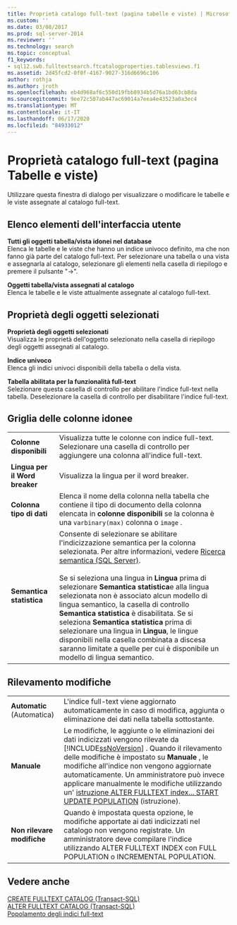 ```yaml
---
title: Proprietà catalogo full-text (pagina tabelle e viste) | Microsoft Docs
ms.custom: ''
ms.date: 03/08/2017
ms.prod: sql-server-2014
ms.reviewer: ''
ms.technology: search
ms.topic: conceptual
f1_keywords:
- sql12.swb.fulltextsearch.ftcatalogproperties.tablesviews.f1
ms.assetid: 2d45fcd2-0f0f-4167-9027-316d6696c106
author: rothja
ms.author: jroth
ms.openlocfilehash: eb4d968af6c550d19fbb8934b5d76a1bd63cb8da
ms.sourcegitcommit: 9ee72c507ab447ac69014a7eea4e43523a0a3ec4
ms.translationtype: MT
ms.contentlocale: it-IT
ms.lasthandoff: 06/17/2020
ms.locfileid: "84933012"
---
```

# <a name="full-text-catalog-properties-tables-and-views-page"></a>Proprietà catalogo full-text (pagina Tabelle e viste)
  Utilizzare questa finestra di dialogo per visualizzare o modificare le tabelle e le viste assegnate al catalogo full-text.  
  
## <a name="ui-element-list"></a>Elenco elementi dell'interfaccia utente  
 **Tutti gli oggetti tabella/vista idonei nel database**  
 Elenca le tabelle e le viste che hanno un indice univoco definito, ma che non fanno già parte del catalogo full-text. Per selezionare una tabella o una vista e assegnarla al catalogo, selezionare gli elementi nella casella di riepilogo e premere il pulsante "->".  
  
 **Oggetti tabella/vista assegnati al catalogo**  
 Elenca le tabelle e le viste attualmente assegnate al catalogo full-text.  
  
## <a name="selected-object-properties"></a>Proprietà degli oggetti selezionati  
 **Proprietà degli oggetti selezionati**  
 Visualizza le proprietà dell'oggetto selezionato nella casella di riepilogo degli oggetti assegnati al catalogo.  
  
 **Indice univoco**  
 Elenca gli indici univoci disponibili della tabella o della vista.  
  
 **Tabella abilitata per la funzionalità full-text**  
 Selezionare questa casella di controllo per abilitare l'indice full-text nella tabella. Deselezionare la casella di controllo per disabilitare l'indice full-text.  
  
## <a name="eligible-columns-grid"></a>Griglia delle colonne idonee  
  
|||  
|-|-|  
|**Colonne disponibili**|Visualizza tutte le colonne con indice full-text. Selezionare una casella di controllo per aggiungere una colonna all'indice full-text.|  
|**Lingua per il Word breaker**|Visualizza la lingua per il word breaker.|  
|**Colonna tipo di dati**|Elenca il nome della colonna nella tabella che contiene il tipo di documento della colonna elencata in **colonne disponibili** se la colonna è una `varbinary(max)` colonna o `image` .|  
|**Semantica statistica**|Consente di selezionare se abilitare l'indicizzazione semantica per la colonna selezionata. Per altre informazioni, vedere [Ricerca semantica &#40;SQL Server&#41;](../relational-databases/search/semantic-search-sql-server.md).<br /><br /> Se si seleziona una lingua in **Lingua** prima di selezionare **Semantica statistica**e alla lingua selezionata non è associato alcun modello di lingua semantico, la casella di controllo **Semantica statistica** è disabilitata. Se si seleziona **Semantica statistica** prima di selezionare una lingua in **Lingua**, le lingue disponibili nella casella combinata a discesa saranno limitate a quelle per cui è disponibile un modello di lingua semantico.|  
  
## <a name="track-changes"></a>Rilevamento modifiche  
  
|||  
|-|-|  
|**Automatic** (Automatica)|L'indice full-text viene aggiornato automaticamente in caso di modifica, aggiunta o eliminazione dei dati nella tabella sottostante.|  
|**Manuale**|Le modifiche, le aggiunte o le eliminazioni dei dati indicizzati vengono rilevate da [!INCLUDE[ssNoVersion](../includes/ssnoversion-md.md)] . Quando il rilevamento delle modifiche è impostato su **Manuale** , le modifiche all'indice non vengono aggiornate automaticamente. Un amministratore può invece applicare manualmente le modifiche utilizzando un' [istruzione ALTER FULLTEXT index... START UPDATE POPULATION](/sql/t-sql/statements/alter-fulltext-index-transact-sql) (istruzione).|  
|**Non rilevare modifiche**|Quando è impostata questa opzione, le modifiche apportate ai dati indicizzati nel catalogo non vengono registrate. Un amministratore deve compilare l'indice utilizzando ALTER FULLTEXT INDEX con FULL POPULATION o INCREMENTAL POPULATION.|  
  
## <a name="see-also"></a>Vedere anche  
 [CREATE FULLTEXT CATALOG &#40;Transact-SQL&#41;](/sql/t-sql/statements/create-fulltext-catalog-transact-sql)   
 [ALTER FULLTEXT CATALOG &#40;Transact-SQL&#41;](/sql/t-sql/statements/alter-fulltext-catalog-transact-sql)   
 [Popolamento degli indici full-text](../relational-databases/indexes/indexes.md)  
  
  

